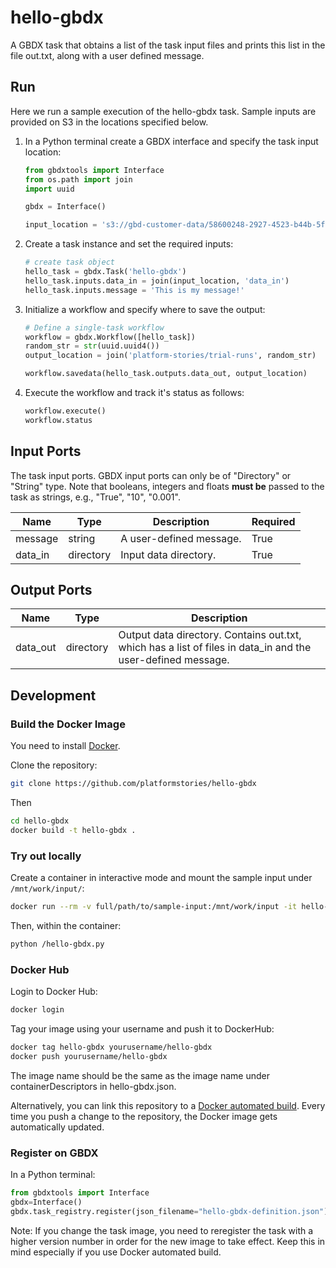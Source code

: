 # hello-gbdx

A GBDX task that obtains a list of the task input files and prints this list in the file out.txt, along with a user defined message.

## Run

Here we run a sample execution of the hello-gbdx task. Sample inputs are provided on S3 in the locations specified below.

1. In a Python terminal create a GBDX interface and specify the task input location:

    ```python
    from gbdxtools import Interface
    from os.path import join
    import uuid

    gbdx = Interface()

    input_location = 's3://gbd-customer-data/58600248-2927-4523-b44b-5fec3d278c09/platform-stories/hello-gbdx'
    ```

2. Create a task instance and set the required inputs:

    ```python
    # create task object
    hello_task = gbdx.Task('hello-gbdx')
    hello_task.inputs.data_in = join(input_location, 'data_in')
    hello_task.inputs.message = 'This is my message!'
    ```

3. Initialize a workflow and specify where to save the output:

    ```python
    # Define a single-task workflow
    workflow = gbdx.Workflow([hello_task])
    random_str = str(uuid.uuid4())
    output_location = join('platform-stories/trial-runs', random_str)

    workflow.savedata(hello_task.outputs.data_out, output_location)
    ```

4. Execute the workflow and track it's status as follows:

    ```python
    workflow.execute()
    workflow.status
    ```

## Input Ports

The task input ports. GBDX input ports can only be of "Directory" or "String" type. Note that booleans, integers and floats <b>must be</b> passed to the task as strings, e.g., "True", "10", "0.001".

| Name  | Type | Description | Required |
|---|---|---|---|
| message | string | A user-defined message. | True |
| data_in | directory | Input data directory. | True |


## Output Ports

| Name  | Type | Description |
|---|---|---|  
| data_out | directory | Output data directory. Contains out.txt, which has a list of files in data_in and the user-defined message. |

## Development

### Build the Docker Image

You need to install [Docker](https://docs.docker.com/engine/installation).

Clone the repository:

```bash
git clone https://github.com/platformstories/hello-gbdx
```

Then

```bash
cd hello-gbdx
docker build -t hello-gbdx .
```

### Try out locally

Create a container in interactive mode and mount the sample input under `/mnt/work/input/`:

```bash
docker run --rm -v full/path/to/sample-input:/mnt/work/input -it hello-gbdx
```

Then, within the container:

```bash
python /hello-gbdx.py
```

### Docker Hub

Login to Docker Hub:

```bash
docker login
```

Tag your image using your username and push it to DockerHub:

```bash
docker tag hello-gbdx yourusername/hello-gbdx
docker push yourusername/hello-gbdx
```

The image name should be the same as the image name under containerDescriptors in hello-gbdx.json.

Alternatively, you can link this repository to a [Docker automated build](https://docs.docker.com/docker-hub/builds/). Every time you push a change to the repository, the Docker image gets automatically updated.
### Register on GBDX

In a Python terminal:
```python
from gbdxtools import Interface
gbdx=Interface()
gbdx.task_registry.register(json_filename="hello-gbdx-definition.json")
```

Note: If you change the task image, you need to reregister the task with a higher version number in order for the new image to take effect. Keep this in mind especially if you use Docker automated build.
